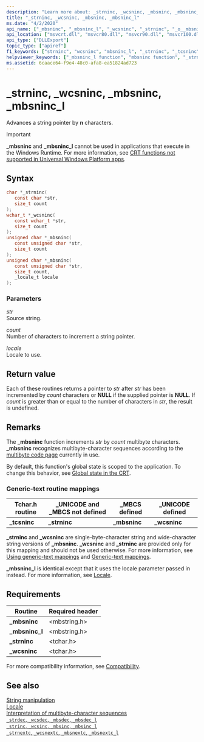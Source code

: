 ```yaml
---
description: "Learn more about: _strninc, _wcsninc, _mbsninc, _mbsninc_l"
title: "_strninc, _wcsninc, _mbsninc, _mbsninc_l"
ms.date: "4/2/2020"
api_name: ["_mbsninc", "_mbsninc_l", "_wcsninc", "_strninc", "_o__mbsninc", "_o__mbsninc_l"]
api_location: ["msvcrt.dll", "msvcr80.dll", "msvcr90.dll", "msvcr100.dll", "msvcr100_clr0400.dll", "msvcr110.dll", "msvcr110_clr0400.dll", "msvcr120.dll", "msvcr120_clr0400.dll", "ucrtbase.dll", "api-ms-win-crt-multibyte-l1-1-0.dll", "api-ms-win-crt-private-l1-1-0.dll"]
api_type: ["DLLExport"]
topic_type: ["apiref"]
f1_keywords: ["strninc", "wcsninc", "mbsninc_l", "_strninc", "_tcsninc", "mbsninc", "_mbsninc_l", "_ftcsninc", "_wcsninc", "_mbsninc"]
helpviewer_keywords: ["_mbsninc_l function", "mbsninc function", "_strninc function", "tcsninc function", "wcsninc function", "_mbsninc function", "strninc function", "_wcsninc function", "mbsninc_l function", "_tcsninc function"]
ms.assetid: 6caace64-f9e4-48c0-afa8-ea51824ad723
---
```

# _strninc, _wcsninc, _mbsninc, _mbsninc_l

Advances a string pointer by **n** characters.

> [!IMPORTANT]
> **_mbsninc** and **_mbsninc_l** cannot be used in applications that execute in the Windows Runtime. For more information, see [CRT functions not supported in Universal Windows Platform apps](../../cppcx/crt-functions-not-supported-in-universal-windows-platform-apps.md).

## Syntax

```C
char *_strninc(
   const char *str,
   size_t count
);
wchar_t *_wcsninc(
   const wchar_t *str,
   size_t count
);
unsigned char *_mbsninc(
   const unsigned char *str,
   size_t count
);
unsigned char *_mbsninc(
   const unsigned char *str,
   size_t count,
   _locale_t locale
);
```

### Parameters

*str*<br/>
Source string.

*count*<br/>
Number of characters to increment a string pointer.

*locale*<br/>
Locale to use.

## Return value

Each of these routines returns a pointer to *str* after *str* has been incremented by *count* characters or **NULL** if the supplied pointer is **NULL**. If *count* is greater than or equal to the number of characters in *str*, the result is undefined.

## Remarks

The **_mbsninc** function increments *str* by *count* multibyte characters. **_mbsninc** recognizes multibyte-character sequences according to the [multibyte code page](../code-pages.md) currently in use.

By default, this function's global state is scoped to the application. To change this behavior, see [Global state in the CRT](../global-state.md).

### Generic-text routine mappings

|Tchar.h routine|_UNICODE and _MBCS not defined|_MBCS defined|_UNICODE defined|
|---------------------|--------------------------------------|--------------------|-----------------------|
|**_tcsninc**|**_strninc**|**_mbsninc**|**_wcsninc**|

**_strninc** and **_wcsninc** are single-byte-character string and wide-character string versions of **_mbsninc**. **_wcsninc** and **_strninc** are provided only for this mapping and should not be used otherwise. For more information, see [Using generic-text mappings](../using-generic-text-mappings.md) and [Generic-text mappings](../generic-text-mappings.md).

**_mbsninc_l** is identical except that it uses the locale parameter passed in instead. For more information, see [Locale](../locale.md).

## Requirements

|Routine|Required header|
|-------------|---------------------|
|**_mbsninc**|\<mbstring.h>|
|**_mbsninc_l**|\<mbstring.h>|
|**_strninc**|\<tchar.h>|
|**_wcsninc**|\<tchar.h>|

For more compatibility information, see [Compatibility](../compatibility.md).

## See also

[String manipulation](../string-manipulation-crt.md)\
[Locale](../locale.md)\
[Interpretation of multibyte-character sequences](../interpretation-of-multibyte-character-sequences.md)\
[`_strdec`, `_wcsdec`, `_mbsdec`, `_mbsdec_l`](strdec-wcsdec-mbsdec-mbsdec-l.md)\
[`_strinc`, `_wcsinc`, `_mbsinc`, `_mbsinc_l`](strinc-wcsinc-mbsinc-mbsinc-l.md)\
[`_strnextc`, `_wcsnextc`, `_mbsnextc`, `_mbsnextc_l`](strnextc-wcsnextc-mbsnextc-mbsnextc-l.md)
